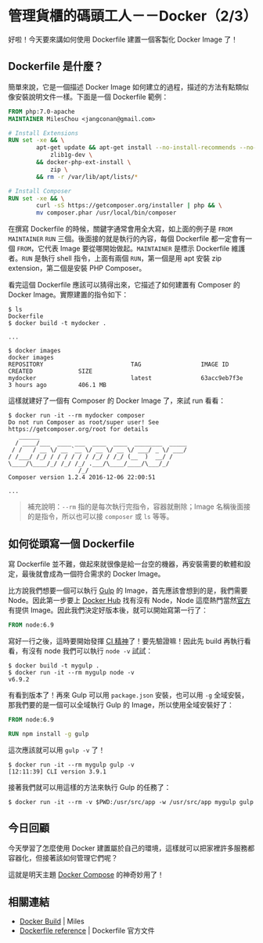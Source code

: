 # 管理貨櫃的碼頭工人－－Docker（2/3）

好啦！今天要來講如何使用 Dockerfile 建置一個客製化 Docker Image 了！

## Dockerfile 是什麼？

簡單來說，它是一個描述 Docker Image 如何建立的過程，描述的方法有點類似像安裝說明文件一樣。下面是一個 Dockerfile 範例：

```dockerfile
FROM php:7.0-apache
MAINTAINER MilesChou <jangconan@gmail.com>

# Install Extensions
RUN set -xe && \
        apt-get update && apt-get install --no-install-recommends --no-install-suggests -y \
            zlib1g-dev \
        && docker-php-ext-install \
            zip \
        && rm -r /var/lib/apt/lists/*

# Install Composer
RUN set -xe && \
        curl -sS https://getcomposer.org/installer | php && \
        mv composer.phar /usr/local/bin/composer
```

在撰寫 Dockerfile 的時候，關鍵字通常會用全大寫，如上面的例子是 `FROM` `MAINTAINER` `RUN` 三個。後面接的就是執行的內容，每個 Dockerfile 都一定會有一個 `FROM`，它代表 Image 要從哪開始做起。`MAINTAINER` 是標示 Dockerfile 維護者。`RUN` 是執行 shell 指令，上面有兩個 `RUN`，第一個是用 apt 安裝 zip extension，第二個是安裝 PHP Composer。

看完這個 Dockerfile 應該可以猜得出來，它描述了如何建置有 Composer 的 Docker Image。實際建置的指令如下：

```
$ ls
Dockerfile
$ docker build -t mydocker . 

...

$ docker images
docker images
REPOSITORY                         TAG                 IMAGE ID            CREATED             SIZE
mydocker                           latest              63acc9eb7f3e        3 hours ago         406.1 MB
```

這樣就建好了一個有 Composer 的 Docker Image 了，來試 run 看看：

```
$ docker run -it --rm mydocker composer
Do not run Composer as root/super user! See https://getcomposer.org/root for details
   ______
  / ____/___  ____ ___  ____  ____  ________  _____
 / /   / __ \/ __ `__ \/ __ \/ __ \/ ___/ _ \/ ___/
/ /___/ /_/ / / / / / / /_/ / /_/ (__  )  __/ /
\____/\____/_/ /_/ /_/ .___/\____/____/\___/_/
                    /_/
Composer version 1.2.4 2016-12-06 22:00:51

...
```

> 補充說明：`--rm` 指的是每次執行完指令，容器就刪除；Image 名稱後面接的是指令，所以也可以接 `composer` 或 `ls` 等等。

## 如何從頭寫一個 Dockerfile

寫 Dockerfile 並不難，做起來就很像是給一台空的機器，再安裝需要的軟體和設定，最後就會成為一個符合需求的 Docker Image。

比方說我們想要一個可以執行 [Gulp][] 的 Image，首先應該會想到的是，我們需要 Node。因此第一步要上 [Docker Hub][] 找有沒有 Node，Node 這麼熱門當然[官方][Docker Hub Node]有提供 Image。因此我們決定好版本後，就可以開始寫第一行了：

```dockerfile
FROM node:6.9
```

寫好一行之後，這時要開始發揮 [CI 精神][Day 5]了！要先驗證嘛！因此先 build 再執行看看，有沒有 node 我們可以執行 `node -v` 試試：

```
$ docker build -t mygulp .
$ docker run -it --rm mygulp node -v
v6.9.2
```

有看到版本了！再來 Gulp 可以用 `package.json` 安裝，也可以用 `-g` 全域安裝，那我們要的是一個可以全域執行 Gulp 的 Image，所以使用全域安裝好了：

```dockerfile
FROM node:6.9

RUN npm install -g gulp
```

這次應該就可以用 `gulp -v` 了！

```
$ docker run -it --rm mygulp gulp -v
[12:11:39] CLI version 3.9.1
```

接著我們就可以用這樣的方法來執行 Gulp 的任務了：

```
$ docker run -it --rm -v $PWD:/usr/src/app -w /usr/src/app mygulp gulp
```

## 今日回顧

今天學習了怎麼使用 Docker 建置屬於自己的環境，這樣就可以把家裡許多服務都容器化，但接著該如何管理它們呢？

這就是明天主題 [Docker Compose][] 的神奇妙用了！

## 相關連結

* [Docker Build](https://docs.google.com/presentation/d/1OrcP6FKFpLwmzPhmFH8-O9SHJEyu-_K69tPw2gqqsHs/pub?start=false) | Miles
* [Dockerfile reference](https://docs.docker.com/engine/reference/builder/) | Dockerfile 官方文件

[Gulp]: http://gulpjs.com/
[Docker Hub]: https://hub.docker.com/
[Docker Hub Node]: https://hub.docker.com/_/node/
[Docker Compose]: https://docs.docker.com/compose/

[Day 5]: day05.md
